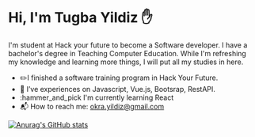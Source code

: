 # Hi, I'm Tugba Yildiz :hand:

I'm student at Hack your future to become a Software developer. I have a bachelor's degree in Teaching Computer Education. While I'm refreshing my knowledge and learning more things, I will put all my studies in here.

* :pencil2:I finished a software training program in Hack Your Future.
* :key: I’ve  experiences on Javascript, Vue.js, Bootsrap, RestAPI.
* :hammer_and_pick I'm currently learning React
* :mailbox_with_mail: How to reach me: okra.yildiz@gmail.com
  
[![Anurag's GitHub stats](https://github-readme-stats.vercel.app/api?username=yildiztugba&theme=outrun&show_icons=true)](https://github.com/yildiztugba/github-readme-stats)

<!--
**yildiztugba/yildiztugba** is a ✨ _special_ ✨ repository because its `README.md` (this file) appears on your GitHub profile.

Here are some ideas to get you started:

- 🔭 I’m currently working on ...
- 🌱 I’m currently learning ...
- 👯 I’m looking to collaborate on ...
- 🤔 I’m looking for help with ...
- 💬 Ask me about ...
- 📫 How to reach me: ...
- 😄 Pronouns: ...
- ⚡ Fun fact: ...
-->
